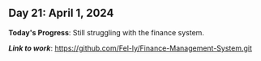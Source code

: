 ## Day 21: April  1, 2024

**Today's Progress**: Still struggling with the finance system.

___Link to work___: https://github.com/Fel-ly/Finance-Management-System.git

